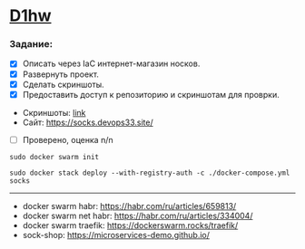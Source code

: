 # [D1hw](https://apps.skillfactory.ru/learning/course/course-v1:SkillFactory+DEVOPS-3.0+2021/block-v1:SkillFactory+DEVOPS-3.0+2021+type@sequential+block@2c1bf538302a46ac8ae287f7cab7d124/block-v1:SkillFactory+DEVOPS-3.0+2021+type@vertical+block@b8286e83c21b4223819a466b1b4d4970)
### Задание:
- [x] Описать через IaC интернет-магазин носков.
- [x] Развернуть проект.
- [x] Сделать скриншоты.
- [x] Предоставить доступ к репозиторию и скриншотам для проврки.

* Скриншоты: [link](screenshots/README.md)
* Сайт: <https://socks.devops33.site/>

- [ ] Проверено, оценка n/n

```
sudo docker swarm init
```

```
sudo docker stack deploy --with-registry-auth -c ./docker-compose.yml socks
```
---

* docker swarm habr: <https://habr.com/ru/articles/659813/>
* docker swarm net habr: <https://habr.com/ru/articles/334004/>
* docker swarm traefik: <https://dockerswarm.rocks/traefik/>
* sock-shop: <https://microservices-demo.github.io/>


